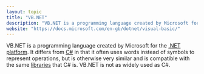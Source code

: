```yaml
---
layout: topic
title: "VB.NET"
description: "VB.NET is a programming language created by Microsoft for the .NET platform."
website: "https://docs.microsoft.com/en-gb/dotnet/visual-basic/"
---
```


VB.NET is a programming language created by Microsoft for the [.NET platform](dotnet-framework). It differs from [C#](csharp) in that it often uses words instead of symbols to represent operations, but is otherwise very similar and is compatible with the same [libraries](library) that C# is. VB.NET is not as widely used as C#.


